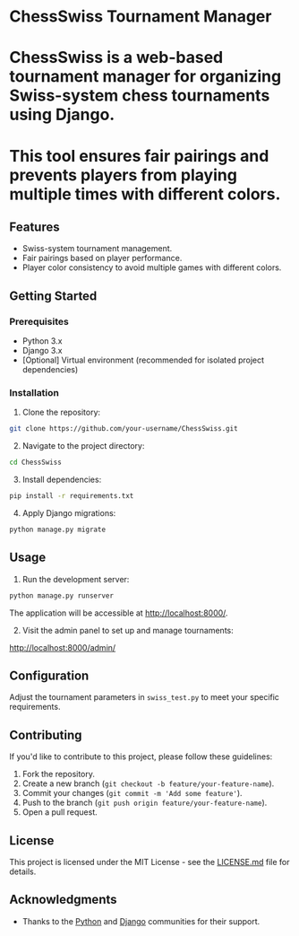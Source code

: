 # ChessSwiss Tournament Manager

# ChessSwiss is a web-based tournament manager for organizing Swiss-system chess tournaments using Django.
# This tool ensures fair pairings and prevents players from playing multiple times with different colors.

## Features

- Swiss-system tournament management.
- Fair pairings based on player performance.
- Player color consistency to avoid multiple games with different colors.

## Getting Started

### Prerequisites

- Python 3.x
- Django 3.x
- [Optional] Virtual environment (recommended for isolated project dependencies)

### Installation

1. Clone the repository:

```bash
git clone https://github.com/your-username/ChessSwiss.git
```

2. Navigate to the project directory:

```bash
cd ChessSwiss
```

3. Install dependencies:

```bash
pip install -r requirements.txt
```

4. Apply Django migrations:

```bash
python manage.py migrate
```

## Usage

1. Run the development server:

```bash
python manage.py runserver
```

The application will be accessible at [http://localhost:8000/](http://localhost:8000/).

2. Visit the admin panel to set up and manage tournaments:

[http://localhost:8000/admin/](http://localhost:8000/admin/)

## Configuration

Adjust the tournament parameters in `swiss_test.py` to meet your specific requirements.

## Contributing

If you'd like to contribute to this project, please follow these guidelines:

1. Fork the repository.
2. Create a new branch (`git checkout -b feature/your-feature-name`).
3. Commit your changes (`git commit -m 'Add some feature'`).
4. Push to the branch (`git push origin feature/your-feature-name`).
5. Open a pull request.

## License

This project is licensed under the MIT License - see the [LICENSE.md](LICENSE.md) file for details.

## Acknowledgments

- Thanks to the [Python](https://www.python.org/) and [Django](https://www.djangoproject.com/) communities for their support.